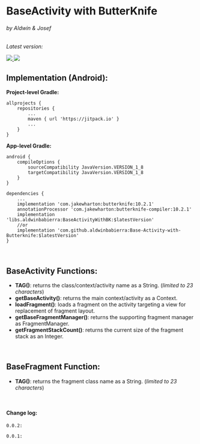 # BaseActivity with ButterKnife
###### by Aldwin & Josef

*Latest version:*

[![](https://api.bintray.com/packages/aldwinb16/BaseActivityWithBK/BaseActivityWithBK/images/download.svg) ](https://bintray.com/aldwinb16/BaseActivityWithBK/BaseActivityWithBK/_latestVersion)
[![](https://jitpack.io/v/aldwinbabierra/Base-Activity-with-Butterknife.svg)](https://jitpack.io/#aldwinbabierra/Base-Activity-with-Butterknife)


## Implementation (Android):
__Project-level Gradle:__
```
allprojects {
	repositories {
		...
		maven { url 'https://jitpack.io' }
		...
	}
}
```


__App-level Gradle:__ 
```
android {
	compileOptions {
		sourceCompatibility JavaVersion.VERSION_1_8
		targetCompatibility JavaVersion.VERSION_1_8
	}
}
```

```
dependencies {
	...
	implementation 'com.jakewharton:butterknife:10.2.1'
	annotationProcessor 'com.jakewharton:butterknife-compiler:10.2.1'
	implementation 'libs.aldwinbabierra:BaseActivityWithBK:$latestVersion'
	//or
	implementation 'com.github.aldwinbabierra:Base-Activity-with-Butterknife:$latestVersion'
}
```

<br>

## BaseActivity Functions:
* __TAG()__: returns the class/context/activity name as a String. (*limited to 23 characters*)
* __getBaseActivity()__: returns the main context/activity as a Context.
* __loadFragment()__: loads a fragment on the activity targeting a view for replacement of fragment layout.
* __getBaseFragmentManager()__: returns the supporting fragment manager as FragmentManager.
* __getFragmentStackCount()__: returns the current size of the fragment stack as an Integer.
<br>

## BaseFragment Function:
* __TAG()__: returns the fragment class name as a String. (*limited to 23 characters*)

<br>

#### Change log:
```
0.0.2:

0.0.1:
```
